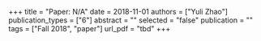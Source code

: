 +++
title = "Paper: N/A"
date = 2018-11-01
authors = ["Yuli Zhao"]
publication_types = ["6"]
abstract = ""
selected = "false"
publication = ""
tags = ["Fall 2018", "paper"]
url_pdf = "tbd"
+++

